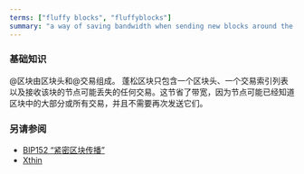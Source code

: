 ```yaml
---
terms: ["fluffy blocks", "fluffyblocks"]
summary: "a way of saving bandwidth when sending new blocks around the network"
---
```


### 基础知识

@区块由区块头和@交易组成。
蓬松区块只包含一个区块头、一个交易索引列表以及接收该块的节点可能丢失的任何交易。这节省了带宽，因为节点可能已经知道区块中的大部分或所有交易，并且不需要再次发送它们。

### 另请参阅

* [BIP152 “紧密区块传播”](https://github.com/bitcoin/bips/blob/master/bip-0152.mediawiki)
* [Xthin](https://github.com/BitcoinUnlimited/BitcoinUnlimited/blob/release/doc/bu-xthin-protocol.md)
